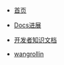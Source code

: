 * [首页](/)

* [Docs进展](/docs/进展/2020.md)

* [开发者知识文档](/docs/开发者知识文档/_sidebar.md)

* [wangrollin](/docs/开发小组成员/wangrollin简历.md)
